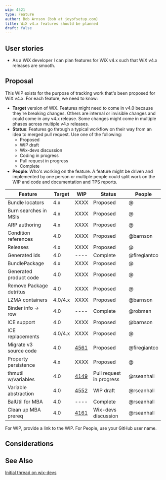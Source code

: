 ```yaml
---
wip: 4521
type: Feature
author: Bob Arnson (bob at joyofsetup.com)
title: WiX v4.x features should be planned
draft: false
---
```


## User stories

* As a WiX developer I can plan features for WiX v4.x such that WiX v4.x releases are smooth.


## Proposal

This WIP exists for the purpose of tracking work that's been proposed for WiX v4.x. For each feature, we need to know:

* **Target** version of WiX. Features might need to come in v4.0 because they're breaking changes. Others are internal or invisible changes and could come in any v4.x release. Some changes might come in multiple phases across multiple v4.x releases.
* **Status**: Features go through a typical workflow on their way from an idea to merged pull request. Use one of the following:
  * Proposed
  * WIP draft
  * Wix-devs discussion
  * Coding in progress
  * Pull request in progress
  * Complete
* **People**: Who's working on the feature. A feature might be driven and implemented by one person or multiple people could split work on the WIP and code and documentation and TPS reports.


Feature                 | Target  | WIP  | Status   | People
-------                 | ------- | ---  | ------   | ------
Bundle locators         | 4.x     | XXXX | Proposed | @
Burn searches in MSIs   | 4.x     | XXXX | Proposed | @
ARP authoring           | 4.x     | XXXX | Proposed | @
Condition references    | 4.0     | XXXX | Proposed | @barnson
Releases                | 4.x     | XXXX | Proposed | @
Generated ids           | 4.0     | ---- | Complete | @firegiantco
BundlePackage           | 4.x     | XXXX | Proposed | @
Generated product code  | 4.0     | XXXX | Proposed | @
Remove Package detritus | 4.0     | XXXX | Proposed | @
LZMA containers         | 4.0/4.x | XXXX | Proposed | @barnson
Binder info -> row      | 4.0     | ---- | Complete | @robmen
ICE support             | 4.0     | XXXX | Proposed | @barnson
ICE replacements        | 4.0/4.x | XXXX | Proposed | @
Migrate v3 source code  | 4.0     | [4561][] | Proposed | @firegiantco
Property persistence    | 4.x     | XXXX | Proposed | @
thmutil w/variables     | 4.0     | [4149][] | Pull request in progress | @rseanhall
Variable abstraction    | 4.0     | [4552][] | WIP draft | @rseanhall
BalUtil for MBA         | 4.0     | ---- | Complete | @rseanhall
Clean up MBA prereq     | 4.0     | [4161][] | Wix-devs discussion | @rseanhall

For WIP, provide a link to the WIP. For People, use your GitHub user name.

## Considerations


## See Also

[Initial thread on wix-devs](http://windows-installer-xml-wix-toolset.687559.n2.nabble.com/16-things-I-d-like-to-see-in-WiX-v4-x-td7596286.html)


  [4149]: http://wixtoolset.org/development/wips/4149-thmutil-variable-support/
  [4161]: http://wixtoolset.org/development/wips/4161-allow-more-than-one-mbaprereq/
  [4552]: http://wixtoolset.org/development/wips/4552-variable-abstraction/
  [4561]: http://wixtoolset.org/development/wips/4561-migrate-v3-source-code-to-v4/
